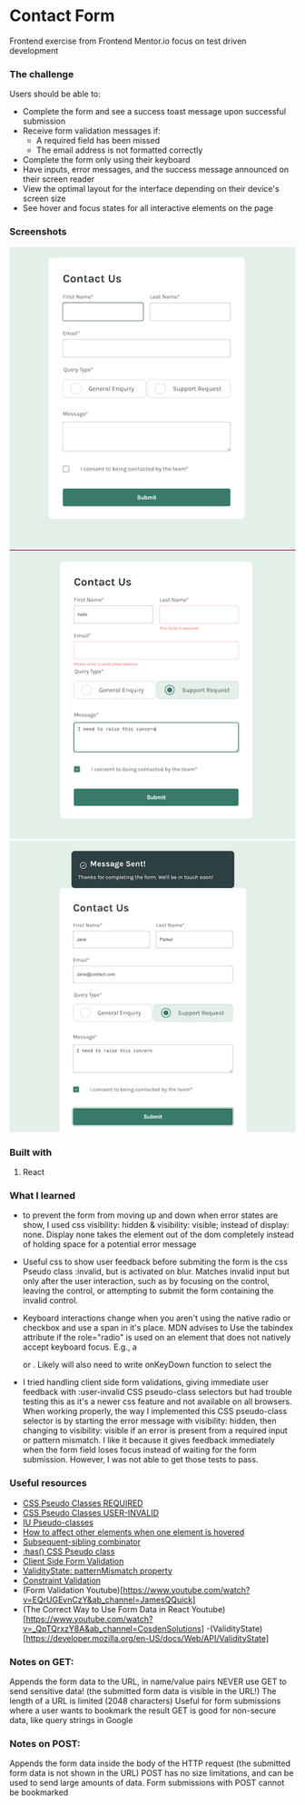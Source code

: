 # Contact Form

Frontend exercise from Frontend Mentor.io
focus on test driven development

### The challenge

Users should be able to:

-   Complete the form and see a success toast message upon successful submission
-   Receive form validation messages if:
    -   A required field has been missed
    -   The email address is not formatted correctly
-   Complete the form only using their keyboard
-   Have inputs, error messages, and the success message announced on their screen reader
-   View the optimal layout for the interface depending on their device's screen size
-   See hover and focus states for all interactive elements on the page

### Screenshots

![](./src/assets/screenshots/empty.png)
![](./src/assets/screenshots/errors.png)
![](./src/assets/screenshots/success.png)

### Built with

1. React

### What I learned

-   to prevent the form from moving up and down when error states are show, I used css visibility: hidden & visibility: visible; instead of display: none. Display none takes the element out of the dom completely instead of holding space for a potential error message

-   Useful css to show user feedback before submiting the form is the css Pseudo class :invalid, but is activated on blur. Matches invalid input but only after the user interaction, such as by focusing on the control, leaving the control, or attempting to submit the form containing the invalid control.

-   Keyboard interactions change when you aren't using the native radio or checkbox and use a span in it's place. MDN advises to Use the tabindex attribute if the role="radio" is used on an element that does not natively accept keyboard focus. E.g., a <div> or <span>. Likely will also need to write onKeyDown function to select the <span role="radio"/>

-   I tried handling client side form validations, giving immediate user feedback with :user-invalid CSS pseudo-class selectors but had trouble testing this as it's a newer css feature and not available on all browsers. When working properly, the way I implemented this CSS pseudo-class selector is by starting the error message with visibility: hidden, then changing to visibility: visible if an error is present from a required input or pattern mismatch. I like it because it gives feedback immediately when the form field loses focus instead of waiting for the form submission. However, I was not able to get those tests to pass.

### Useful resources

-   [CSS Pseudo Classes REQUIRED ](https://developer.mozilla.org/en-US/docs/Web/CSS/:required)
-   [CSS Pseudo Classes USER-INVALID ](https://developer.mozilla.org/en-US/docs/Web/CSS/:user-invalid)
-   [IU Pseudo-classes](https://developer.mozilla.org/en-US/docs/Learn_web_development/Extensions/Forms/UI_pseudo-classes)
-   [How to affect other elements when one element is hovered](https://stackoverflow.com/questions/4502633/how-to-affect-other-elements-when-one-element-is-hovered)
-   [Subsequent-sibling combinator](https://developer.mozilla.org/en-US/docs/Web/CSS/Subsequent-sibling_combinator)
-   [:has() CSS Pseudo class](https://developer.mozilla.org/en-US/docs/Web/CSS/:has)
-   [Client Side Form Validation](https://developer.mozilla.org/en-US/docs/Learn_web_development/Extensions/Forms/Form_validation)
-   [ValidityState: patternMismatch property](https://developer.mozilla.org/en-US/docs/Web/API/ValidityState/patternMismatch)
-   [Constraint Validation](https://developer.mozilla.org/en-US/docs/Web/HTML/Constraint_validation)
-   (Form Validation Youtube)[https://www.youtube.com/watch?v=EQrUGEvnCzY&ab_channel=JamesQQuick]
-   (The Correct Way to Use Form Data in React Youtube)[https://www.youtube.com/watch?v=_QpTQrxzY8A&ab_channel=CosdenSolutions]
    -(ValidityState)[https://developer.mozilla.org/en-US/docs/Web/API/ValidityState]

### Notes on GET:

Appends the form data to the URL, in name/value pairs
NEVER use GET to send sensitive data! (the submitted form data is visible in the URL!)
The length of a URL is limited (2048 characters)
Useful for form submissions where a user wants to bookmark the result
GET is good for non-secure data, like query strings in Google

### Notes on POST:

Appends the form data inside the body of the HTTP request (the submitted form data is not shown in the URL)
POST has no size limitations, and can be used to send large amounts of data.
Form submissions with POST cannot be bookmarked
